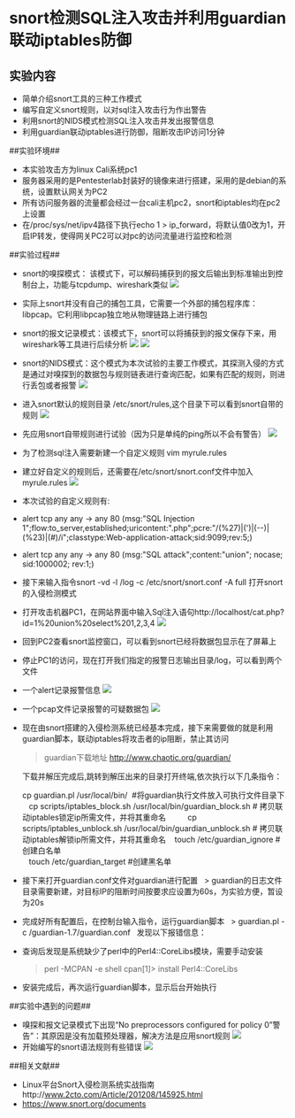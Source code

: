 # snort检测SQL注入攻击并利用guardian联动iptables防御 #

## 实验内容 ##
- 简单介绍snort工具的三种工作模式
- 编写自定义snort规则，以对sql注入攻击行为作出警告
- 利用snort的NIDS模式检测SQL注入攻击并发出报警信息
- 利用guardian联动iptables进行防御，阻断攻击IP访问1分钟

##实验环境##
- 本实验攻击方为linux Cali系统pc1
- 服务器采用的是Pentesterlab封装好的镜像来进行搭建，采用的是debian的系统，设置默认网关为PC2
- 所有访问服务器的流量都会经过一台cali主机pc2，snort和iptables均在pc2上设置
- 在/proc/sys/net/ipv4路径下执行echo 1 > ip_forward，将默认值0改为1，开启IP转发，使得网关PC2可以对pc的访问流量进行监控和检测


##实验过程##
- snort的嗅探模式：
该模式下，可以解码捕获到的报文后输出到标准输出到控制台上，功能与tcpdump、wireshark类似
![](image/1.PNG)
- 实际上snort并没有自己的捕包工具，它需要一个外部的捕包程序库：libpcap。它利用libpcap独立地从物理链路上进行捕包
- snort的报文记录模式：该模式下，snort可以将捕获到的报文保存下来，用wireshark等工具进行后续分析
![](image/2.PNG)
![](image/3.PNG)

- snort的NIDS模式：这个模式为本次试验的主要工作模式，其探测入侵的方式是通过对嗅探到的数据包与规则链表进行查询匹配，如果有匹配的规则，则进行丢包或者报警
![](image/6.PNG)
- 进入snort默认的规则目录 /etc/snort/rules,这个目录下可以看到snort自带的规则
![](image/5.PNG)
- 先应用snort自带规则进行试验（因为只是单纯的ping所以不会有警告）
![](image/7.PNG)
- 为了检测sql注入需要新建一个自定义规则 vim myrule.rules 
- 建立好自定义的规则后，还需要在/etc/snort/snort.conf文件中加入myrule.rules
![](image/10.PNG)
- 本次试验的自定义规则有:
- alert tcp any any -> any 80 (msg:"SQL Injection 1";flow:to_server,established;uricontent:".php";pcre:"/(\%27)|(\')|(\-\-)|(%23)|(#)/i";classtype:Web-application-attack;sid:9099;rev:5;)
- alert tcp any any -> any 80 (msg:"SQL attack";content:"union"; nocase; sid:1000002; rev:1;)

- 接下来输入指令snort -vd -l /log -c /etc/snort/snort.conf -A full 打开snort的入侵检测模式
- 打开攻击机器PC1，在网站界面中输入Sql注入语句http://localhost/cat.php?id=1%20union%20select%201,2,3,4
![](image/9.PNG)
- 回到PC2查看snort监控窗口，可以看到snort已经将数据包显示在了屏幕上
- 停止PC1的访问，现在打开我们指定的报警日志输出目录/log，可以看到两个文件
- 一个alert记录报警信息
![](image/13.png)
- 一个pcap文件记录报警的可疑数据包
![](image/12.png)
- 现在由snort搭建的入侵检测系统已经基本完成，接下来需要做的就是利用guardian脚本，联动iptables将攻击者的ip阻断，禁止其访问
    
    > guardian下载地址 http://www.chaotic.org/guardian/  
    
     下载并解压完成后,跳转到解压出来的目录打开终端,依次执行以下几条指令：
  
    cp guardian.pl /usr/local/bin/  #将guardian执行文件放入可执行文件目录下  
    cp scripts/iptables_block.sh /usr/local/bin/guardian_block.sh # 拷贝联动iptables锁定ip所需文件，并将其重命名      
    cp scripts/iptables_unblock.sh /usr/local/bin/guardian_unblock.sh # 拷贝联动iptables解锁ip所需文件，并将其重命名
    touch /etc/guardian_ignore #创建白名单  
    touch /etc/guardian_target #创建黑名单
    
- 接下来打开guardian.conf文件对guardian进行配置
   > guardian的日志文件目录需要新建，对目标IP的阻断时间按要求应设置为60s，为实验方便，暂设为20s
   
- 完成好所有配置后，在控制台输入指令，运行guardian脚本
   > guardian.pl -c /guardian-1.7/guardian.conf 
   发现以下报错信息：
   
- 查询后发现是系统缺少了perl中的Perl4::CoreLibs模块，需要手动安装
   > perl -MCPAN -e shell
   cpan[1]> install Perl4::CoreLibs 


- 安装完成后，再次运行guardian脚本，显示后台开始执行




##实验中遇到的问题##
- 嗅探和报文记录模式下出现“No preprocessors configured for policy 0”警告”：其原因是没有加载预处理器，解决方法是应用snort规则
![](image/4.PNG)
- 开始编写的snort语法规则有些错误
![](image/11.PNG)

##相关文献##
- Linux平台Snort入侵检测系统实战指南http://www.2cto.com/Article/201208/145925.html
- https://www.snort.org/documents
